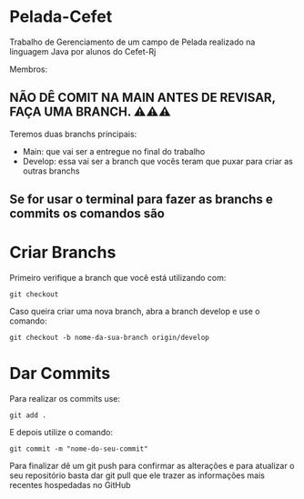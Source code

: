 # Pelada-Cefet

Trabalho de Gerenciamento de um campo de Pelada realizado na linguagem Java por alunos do Cefet-Rj

Membros: 

## NÃO DÊ COMIT NA MAIN ANTES DE REVISAR, FAÇA UMA BRANCH. ⚠️⚠️⚠️

Teremos duas branchs principais:

- Main: que vai ser a entregue no final do trabalho
- Develop: essa vai ser a branch que vocês teram que puxar para criar as outras branchs

## Se for usar o terminal para fazer as branchs e commits os comandos são

# Criar Branchs
Primeiro verifique a branch que você está utilizando com:
```git
git checkout
```

Caso queira criar uma nova branch, abra a branch develop e use o comando:
```git
git checkout -b nome-da-sua-branch origin/develop
```

# Dar Commits
Para realizar os commits use:
```git
git add .
```

E depois utilize o comando:
```git
git commit -m "nome-do-seu-commit"
```

Para finalizar dê um git push para confirmar as alterações e para atualizar o seu repositório basta dar git pull que ele trazer as informações mais recentes hospedadas no GitHub
